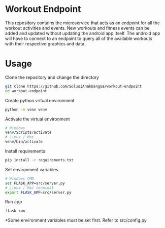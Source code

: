 # Workout Endpoint

This repository contains the microservice that acts as an endpoint for all the workout activities and events.
New workouts and fitness events can be added and updated without updating the android app itself. The android app will have to connect to an endpoint to query all of the available workouts with their respective graphics and data.

# Usage

Clone the repository and change the directory
```bash
git clone https://github.com/SolusiAnakBangsa/workout-endpoint
cd workout-endpoint
```

Create python virtual environment
```bash
python -m venv venv
```

Activate the virtual environment
```bash
# Windows
venv/Scripts/activate
# Linux / Mac
venv/bin/activate
```

Install requirements
```bash
pip install -r requirements.txt
```

Set environment variables
```bash
# Windows CMD
set FLASK_APP=src/server.py
# Linux / Mac terminal
export FLASK_APP=src/server.py
```

Run app
```bash
flask run
```

*Some environment variables must be set first. Refer to src/config.py
